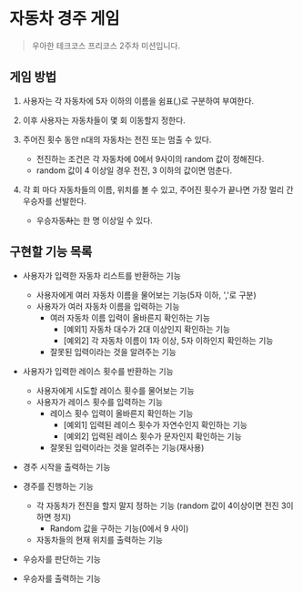 # 자동차 경주 게임
> 우아한 테크코스 프리코스 2주차 미션입니다.

## 게임 방법
1. 사용자는 각 자동차에 5자 이하의 이름을 쉼표(,)로 구분하여 부여한다.

2. 이후 사용자는 자동차들이 몇 회 이동할지 정한다.

3. 주어진 횟수 동안 n대의 자동차는 전진 또는 멈출 수 있다.
    * 전진하는 조건은 각 자동차에 0에서 9사이의 random 값이 정해진다.
    * random 값이 4 이상일 경우 전진, 3 이하의 값이면 멈춘다.

4. 각 회 마다 자동차들의 이름, 위치를 볼 수 있고, 주어진 횟수가 끝나면 가장 멀리 간 우승자를 선발한다.
    * 우승자~~동차~~는 한 명 이상일 수 있다.

## 구현할 기능 목록
* 사용자가 입력한 자동차 리스트를 반환하는 기능
    * 사용자에게 여러 자동차 이름을 물어보는 기능(5자 이하, ','로 구분)
    * 사용자가 여러 자동차 이름을 입력하는 기능
        * 여러 자동차 이름 입력이 올바른지 확인하는 기능
            * [예외1] 자동차 대수가 2대 이상인지 확인하는 기능
            * [예외2] 각 자동차 이름이 1자 이상, 5자 이하인지 확인하는 기능
        * 잘못된 입력이라는 것을 알려주는 기능

* 사용자가 입력한 레이스 횟수를 반환하는 기능
    * 사용자에게 시도할 레이스 횟수를 물어보는 기능
    * 사용자가 레이스 횟수를 입력하는 기능
        * 레이스 횟수 입력이 올바른지 확인하는 기능
            * [예외1] 입력된 레이스 횟수가 자연수인지 확인하는 기능
            * [예외2] 입력된 레이스 횟수가 문자인지 확인하는 기능
        * 잘못된 입력이라는 것을 알려주는 기능(재사용)

* 경주 시작을 출력하는 기능

* 경주를 진행하는 기능
    * 각 자동차가 전진을 할지 말지 정하는 기능 (random 값이 4이상이면 전진 3이하면 정지)
        * Random 값을 구하는 기능(0에서 9 사이)
    * 자동차들의 현재 위치를 출력하는 기능

* 우승자를 판단하는 기능

* 우승자를 출력하는 기능

